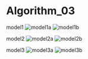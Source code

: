 # Algorithm_03

model1
![model1a](https://user-images.githubusercontent.com/66160696/83394467-98ad4100-a433-11ea-9465-cd93cfd34a05.png)
![model1b](https://user-images.githubusercontent.com/66160696/83394595-d27e4780-a433-11ea-97b0-28204c0e6a1f.png)

model2
![model2a](https://user-images.githubusercontent.com/66160696/83394608-d6aa6500-a433-11ea-9906-cbf540f874ce.png)
![model2b](https://user-images.githubusercontent.com/66160696/83394627-dc07af80-a433-11ea-8165-02a1a04992b5.png)

model3
![model3a](https://user-images.githubusercontent.com/66160696/83394646-e164fa00-a433-11ea-9bed-11f63524d258.png)
![model3b](https://user-images.githubusercontent.com/66160696/83394655-e5911780-a433-11ea-8413-7559b60332d8.png)
